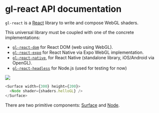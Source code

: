 # gl-react API documentation

`gl-react` is a [React](https://facebook.github.io/react/) library to write and compose WebGL shaders.

This universal library must be coupled with one of the concrete implementations:

- [`gl-react-dom`](https://github.com/gre/gl-react/tree/master/packages/gl-react-dom/) for React DOM (web using WebGL).
- [`gl-react-expo`](https://github.com/gre/gl-react/tree/master/packages/gl-react-expo/) for React Native via Expo WebGL implementation.
- [`gl-react-native`](https://github.com/gre/gl-react/tree/master/packages/gl-react-native/), for React Native (standalone library, iOS/Android via OpenGL).
- [`gl-react-headless`](https://github.com/gre/gl-react/tree/master/packages/gl-react-headless/) for Node.js (used for testing for now)

[![](https://cloud.githubusercontent.com/assets/211411/9386550/432492c6-475c-11e5-9328-f3d5187298c1.jpg)](/hellogl)

```js
<Surface width={300} height={200}>
  <Node shader={shaders.helloGL} />
</Surface>
```

There are two primitive components: [Surface](#surface) and [Node](#node).
